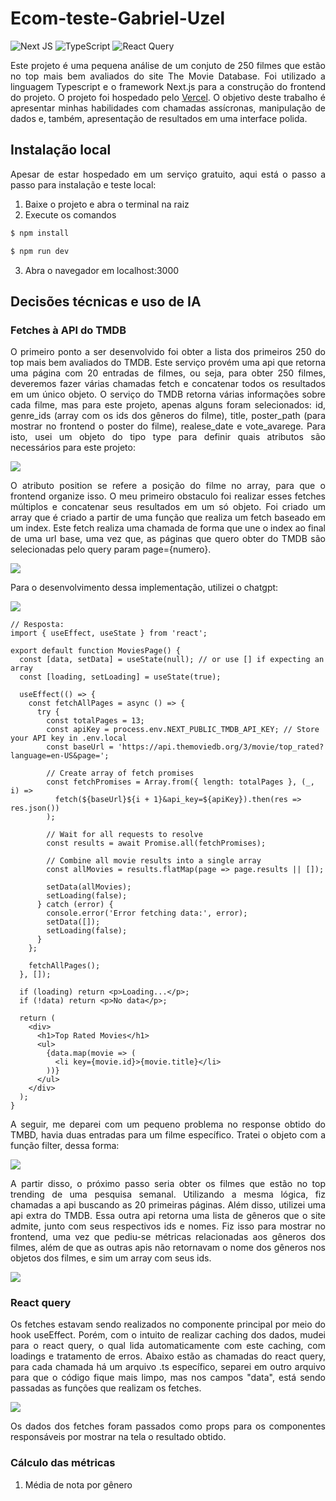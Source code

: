 # Ecom-teste-Gabriel-Uzel
![Next JS](https://img.shields.io/badge/Next-black?style=for-the-badge&logo=next.js&logoColor=white)
![TypeScript](https://img.shields.io/badge/typescript-%23007ACC.svg?style=for-the-badge&logo=typescript&logoColor=white)
![React Query](https://img.shields.io/badge/-React%20Query-FF4154?style=for-the-badge&logo=react%20query&logoColor=white)
<p align="justify"> 
Este projeto é uma pequena análise de um conjuto de 250 filmes que estão no top mais bem avaliados do site The Movie Database. Foi utilizado a linguagem Typescript e o framework Next.js para a construção do frontend do projeto. O projeto foi hospedado pelo <a href="https://ecom-teste-gabriel-uzel.vercel.app/">Vercel</a>. O objetivo deste trabalho é apresentar minhas habilidades com chamadas assícronas, manipulação de dados e, também, apresentação de resultados em uma interface polida.
</p>

## Instalação local
<p align="justify"> 
Apesar de estar hospedado em um serviço gratuito, aqui está o passo a passo para instalação e teste local:
</p>

1. Baixe o projeto e abra o terminal na raiz
2. Execute os comandos
```sh
$ npm install 
```

```sh
$ npm run dev
```
3. Abra o navegador em localhost:3000

## Decisões técnicas e uso de IA
### Fetches à API do TMDB
<p align="justify"> 
O primeiro ponto a ser desenvolvido foi obter a lista dos primeiros 250 do top mais bem avaliados do TMDB. Este serviço provém uma api que retorna uma página com 20 entradas de filmes, ou seja, para obter 250 filmes, deveremos fazer várias chamadas fetch e concatenar todos os resultados em um único objeto. O serviço do TMDB retorna várias informações sobre cada filme, mas para este projeto, apenas alguns foram selecionados: id, genre_ids (array com os ids dos gêneros do filme), title, poster_path (para mostrar no frontend o poster do filme), realese_date e vote_avarege. Para isto, usei um objeto do tipo type para definir quais atributos são necessários para este projeto:  
</p>
<img src="https://github.com/user-attachments/assets/7f97feed-220e-42b8-a020-5f3b9b1effd2"/>

<p align="justify"> 
O atributo position se refere a posição do filme no array, para que o frontend organize isso. O meu primeiro obstaculo foi realizar esses fetches múltiplos e concatenar seus resultados em um só objeto. Foi criado um array que é criado a partir de uma função que realiza um fetch baseado em um index. Este fetch realiza uma chamada de forma que une o index ao final de uma url base, uma vez que, as páginas que quero obter do TMDB são selecionadas pelo query param page={numero}.
</p>
<img src="https://github.com/user-attachments/assets/d3adfd29-fb45-4ee8-b817-07bdd78a40dc"/>

<p align="justify"> 
Para o desenvolvimento dessa implementação, utilizei o chatgpt:
</p>
<img src="https://github.com/user-attachments/assets/be7149b2-73f1-42f6-8a5e-09f0e5351ece"/>

```
// Resposta:
import { useEffect, useState } from 'react';

export default function MoviesPage() {
  const [data, setData] = useState(null); // or use [] if expecting an array
  const [loading, setLoading] = useState(true);

  useEffect(() => {
    const fetchAllPages = async () => {
      try {
        const totalPages = 13;
        const apiKey = process.env.NEXT_PUBLIC_TMDB_API_KEY; // Store your API key in .env.local
        const baseUrl = 'https://api.themoviedb.org/3/movie/top_rated?language=en-US&page=';

        // Create array of fetch promises
        const fetchPromises = Array.from({ length: totalPages }, (_, i) =>
          fetch(${baseUrl}${i + 1}&api_key=${apiKey}).then(res => res.json())
        );

        // Wait for all requests to resolve
        const results = await Promise.all(fetchPromises);

        // Combine all movie results into a single array
        const allMovies = results.flatMap(page => page.results || []);

        setData(allMovies);
        setLoading(false);
      } catch (error) {
        console.error('Error fetching data:', error);
        setData([]);
        setLoading(false);
      }
    };

    fetchAllPages();
  }, []);

  if (loading) return <p>Loading...</p>;
  if (!data) return <p>No data</p>;

  return (
    <div>
      <h1>Top Rated Movies</h1>
      <ul>
        {data.map(movie => (
          <li key={movie.id}>{movie.title}</li>
        ))}
      </ul>
    </div>
  );
}
```

<p align="justify"> 
A seguir, me deparei com um pequeno problema no response obtido do TMBD, havia duas entradas para um filme específico. Tratei o objeto com a função filter, dessa forma:
</p>
<img src="https://github.com/user-attachments/assets/79e881c0-f4f1-4c8e-ba4d-d2e39a6517f5"/>

<p align="justify"> 
A partir disso, o próximo passo seria obter os filmes que estão no top trending de uma pesquisa semanal. Utilizando a mesma lógica, fiz chamadas a api buscando as 20 primeiras páginas. Além disso, utilizei uma api extra do TMDB. Essa outra api retorna uma lista de gêneros que o site admite, junto com seus respectivos ids e nomes. Fiz isso para mostrar no frontend, uma vez que pediu-se métricas relacionadas aos gêneros dos filmes, além de que as outras apis não retornavam o nome dos gêneros nos objetos dos filmes, e sim um array com seus ids.
</p>
<img src="https://github.com/user-attachments/assets/8ceb79ab-5284-4284-b68b-d2191bc2ac0c"/>

### React query
<p align="justify"> 
Os fetches estavam sendo realizados no componente principal por meio do hook useEffect. Porém, com o intuito de realizar caching dos dados, mudei para o react query, o qual lida automaticamente com este caching, com loadings e tratamento de erros. Abaixo estão as chamadas do react query, para cada chamada há um arquivo .ts específico, separei em outro arquivo para que o código fique mais limpo, mas nos campos "data", está sendo passadas as funções que realizam os fetches.
</p>
<img src="https://github.com/user-attachments/assets/1b6acee7-4bc0-4d34-8d88-14355c756e5f"/>

<p align="justify"> 
Os dados dos fetches foram passados como props para os componentes responsáveis por mostrar na tela o resultado obtido.
</p>

### Cálculo das métricas
1. Média de nota por gênero
<p align="justify"> 

</p>
